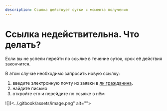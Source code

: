 ```yaml
---
description: Ссылка действует сутки с момента получения
---
```


# Ссылка недействительна. Что делать?

Если вы не успели перейти по ссылке в течение суток, срок её действия закончится.&#x20;

В этом случае необходимо  запросить новую ссылку:

1. введите электронную почту из заявки в [лк гражданина](https://lk.flow-crm.study/Cabinet/Login).
2. найдите письмо
3. откройте его и перейдите по ссылке в нём

![](<../.gitbook/assets/image.png" alt=""><figcaption></figcaption></figure>
